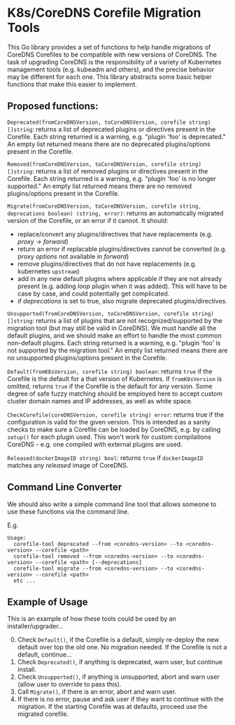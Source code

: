 # K8s/CoreDNS Corefile Migration Tools

This Go library provides a set of functions to help handle migrations of CoreDNS Corefiles to be compatible with new versions of CoreDNS.  The task of upgrading CoreDNS is the responsibility of a variety of Kubernetes management tools (e.g. kubeadm and others), and the precise behavior may be different for each one.  This library abstracts some basic helper functions that make this easier to implement.

## Proposed functions:

`Deprecated(fromCoreDNSVersion, toCoreDNSVersion, corefile string) []string`: returns a list of deprecated plugins or directives present in the Corefile. Each string returned is a warning, e.g. "plugin 'foo' is deprecated." An empty list returned means there are no deprecated plugins/options present in the Corefile.

`Removed(fromCoreDNSVersion, toCoreDNSVersion, corefile string) []string`: returns a list of removed plugins or directives present in the Corefile. Each string returned is a warning, e.g. "plugin 'foo' is no longer supported." An empty list returned means there are no removed plugins/options present in the Corefile.

`Migrate(fromCoreDNSVersion, toCoreDNSVersion, corefile string, deprecations boolean) (string, error)`: returns an automatically migrated version of the Corefile, or an error if it cannot. It should:
  * replace/convert any plugins/directives that have replacements (e.g. _proxy_ -> _forward_)
  * return an error if replacable plugins/directives cannot be converted (e.g. proxy _options_ not available in _forward_)
  * remove plugins/directives that do not have replacements (e.g. kubernetes `upstream`)
  * add in any new default plugins where applicable if they are not already present (e.g. adding _loop_ plugin when it was added).  This will have to be case by case, and could potentially get complicated.
  * if _deprecations_ is set to true, also migrate deprecated plugins/directives.

`Unsupported(fromCoreDNSVersion, toCoreDNSVersion, corefile string) []string`: returns a list of plugins that are not recognized/supported by the migration tool (but may still be valid in CoreDNS).  We must handle all the default plugins, and we should make an effort to handle the most common non-default plugins. Each string returned is a warning, e.g. "plugin 'foo' is not supported by the migration tool." An empty list returned means there are no unsupported plugins/options present in the Corefile.

`Default(fromK8sVersion, corefile string) boolean`: returns `true` if the Corefile is the default for a that version of Kubernetes.  If `fromK8sVersion` is omitted, returns `true` if the Corefile is the default for any version.  Some degree of safe fuzzy matching should be employed here to accept custom cluster domain names and IP addresses, as well as white space.

`CheckCorefile(coreDNSVersion, corefile string) error`: returns true if the configuration is valid for the given version.  This is intended as a sanity checks to make sure a Corefile can be loaded by CoreDNS, e.g. by calling `setup()` for each plugin used.  This won't work for custom compilations CoreDNS - e.g. one compiled with external plugins are used.

`Released(dockerImageID string) bool`: returns `true` if `dockerImageID` matches any _released_ image of CoreDNS.


## Command Line Converter

We should also write a simple command line tool that allows someone to use these functions via the command line.

E.g.

```
Usage:
  corefile-tool deprecated --from <coredns-version> --to <coredns-version> --corefile <path>
  corefile-tool removed --from <coredns-version> --to <coredns-version> --corefile <path> [--deprecations]
  corefile-tool migrate --from <coredns-version> --to <coredns-version> --corefile <path>
  etc ...
```

## Example of Usage

This is an example of how these tools could be used by an installer/upgrader... 

0. Check `Default()`, if the Corefile is a default, simply re-deploy the new default over top the old one. No migration needed. If the Corefile is not a default, continue...
1. Check `Deprecated()`, if anything is deprecated, warn user, but continue install. 
2. Check `Unsupported()`, if anything is unsupported, abort and warn user (allow user to override to pass this).
3. Call `Migrate()`, if there is an error, abort and warn user.
4. If there is no error, pause and ask user if they want to continue with the migration.  If the starting Corefile was at defaults, proceed use the migrated corefile.



